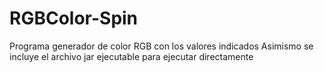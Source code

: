# RGBColor-Spin
Programa generador de color RGB con los valores indicados
Asimismo se incluye el archivo jar ejecutable para ejecutar directamente

